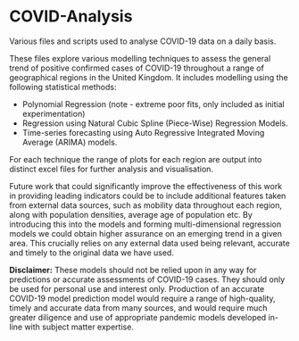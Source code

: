 # COVID-Analysis
Various files and scripts used to analyse COVID-19 data on a daily basis.

These files explore various modelling techniques to assess the general trend of positive confirmed cases of COVID-19 throughout a range of geographical regions in the United Kingdom. It includes modelling using the following statistical methods:

- Polynomial Regression (note - extreme poor fits, only included as initial experimentation)
- Regression using Natural Cubic Spline (Piece-Wise) Regression Models.
- Time-series forecasting using Auto Regressive Integrated Moving Average (ARIMA) models.

For each technique the range of plots for each region are output into distinct excel files for further analysis and visualisation.

Future work that could significantly improve the effectiveness of this work in providing leading indicators could be to include additional features taken from external data sources, such as mobility data throughout each region, along with population densities, average age of population etc. By introducing this into the models and forming multi-dimensional regression models we could obtain higher assurance on an emerging trend in a given area. This crucially relies on any external data used being relevant, accurate and timely to the original data we have used.

**Disclaimer:** These models should not be relied upon in any way for predictions or accurate assessments of COVID-19 cases. They should only be used for personal use and interest only. Production of an accurate COVID-19 model prediction model would require a range of high-quality, timely and accurate data from many sources, and would require much greater diligence and use of appropriate pandemic models developed in-line with subject matter expertise.
